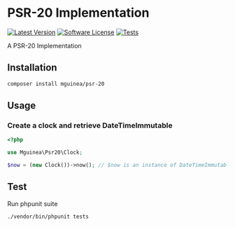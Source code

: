 # PSR-20 Implementation

[![Latest Version](https://img.shields.io/github/release/mguinea/psr-20.svg?style=flat-square)](https://github.com/mguinea/psr-20/releases)
[![Software License](https://img.shields.io/badge/license-MIT-brightgreen.svg?style=flat-square)](LICENSE)
[![Tests](https://github.com/mguinea/psr-20/actions/workflows/tests.yml/badge.svg?branch=main)](https://github.com/mguinea/psr-20/actions/workflows/tests.yml?query=branch%3Amain)

A PSR-20 Implementation

## Installation

```bash
composer install mguinea/psr-20
```

## Usage

### Create a clock and retrieve DateTimeImmutable

```php
<?php

use Mguinea\Psr20\Clock;

$now = (new Clock())->now(); // $now is an instance of DateTimeImmutable
```

## Test

Run phpunit suite

```bash
./vendor/bin/phpunit tests
```
